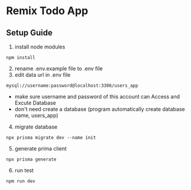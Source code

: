 # Remix Todo App

## Setup Guide

1. install node modules

```
npm install
```

2. rename .env.example file to .env file
3. edit data url in .env file

```
mysql://username:password@localhost:3306/users_app
```

* make sure username and password of this account can Access and Excute Database
* don't need create a database (program automatically create database name, users_app)

4. migrate database
```
npx prisma migrate dev --name init
```

5. generate prima client
```
npx prisma generate
```

6. run test
```
npm run dev
```